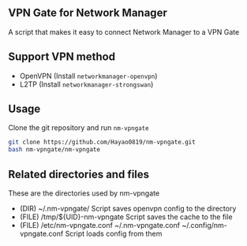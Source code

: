 ##  VPN Gate for Network Manager
A script that makes it easy to connect Network Manager to a VPN Gate

## Support VPN method
- OpenVPN (Install `networkmanager-openvpn`)
- L2TP (Install `networkmanager-strongswan`)

## Usage
Clone the git repository and run `nm-vpngate`

```bash
git clone https://github.com/Hayao0819/nm-vpngate.git
bash nm-vpngate/nm-vpngate
```

## Related directories and files
These are the directories used by nm-vpngate

- (DIR) ~/.nm-vpngate/
  Script saves openvpn config to the directory
- (FILE) /tmp/${UID}-nm-vpngate
  Script saves the cache to the file
- (FILE) /etc/nm-vpngate.conf ~/.nm-vpngate.conf ~/.config/nm-vpngate.conf
  Script loads config from them

